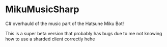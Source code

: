 # MikuMusicSharp
C# overhauld of the music part of the Hatsune Miku Bot!

This is a super beta version that probably has bugs due to me not knowing how to use a sharded client correctly hehe
